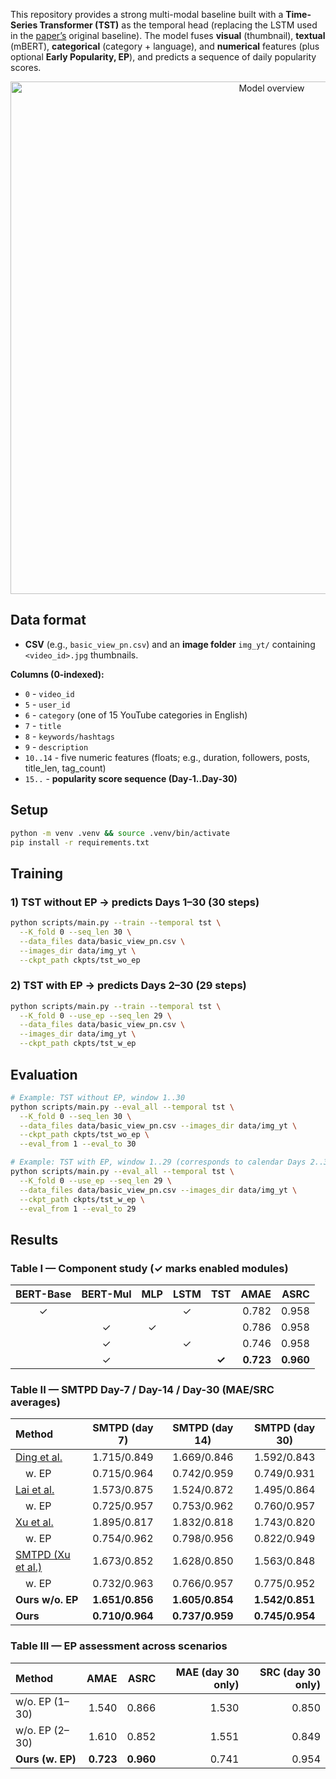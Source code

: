 This repository provides a strong multi-modal baseline built with a **Time-Series Transformer (TST)** as the temporal head (replacing the LSTM used in the [paper’s](https://arxiv.org/abs/2503.04446) original baseline).
The model fuses **visual** (thumbnail), **textual** (mBERT), **categorical** (category + language), and **numerical** features (plus optional **Early Popularity, EP**), and predicts a sequence of daily popularity scores.

<p align="center">
  <img src="src/FYP.png" width="820" alt="Model overview">
</p>

## Data format

* **CSV** (e.g., `basic_view_pn.csv`) and an **image folder** `img_yt/` containing `<video_id>.jpg` thumbnails.

**Columns (0‑indexed):**

* `0`  - `video_id`
* `5`  - `user_id`
* `6`  - `category` (one of 15 YouTube categories in English)
* `7`  - `title`
* `8`  - `keywords/hashtags`
* `9`  - `description`
* `10..14` - five numeric features (floats; e.g., duration, followers, posts, title\_len, tag\_count)
* `15..` - **popularity score sequence (Day‑1..Day‑30)**

## Setup

```bash
python -m venv .venv && source .venv/bin/activate
pip install -r requirements.txt
```

## Training

### 1) TST **without** EP → predicts **Days 1–30** (30 steps)

```bash
python scripts/main.py --train --temporal tst \
  --K_fold 0 --seq_len 30 \
  --data_files data/basic_view_pn.csv \
  --images_dir data/img_yt \
  --ckpt_path ckpts/tst_wo_ep
```

### 2) TST **with** EP → predicts **Days 2–30** (29 steps)

```bash
python scripts/main.py --train --temporal tst \
  --K_fold 0 --use_ep --seq_len 29 \
  --data_files data/basic_view_pn.csv \
  --images_dir data/img_yt \
  --ckpt_path ckpts/tst_w_ep
```

## Evaluation

```bash
# Example: TST without EP, window 1..30
python scripts/main.py --eval_all --temporal tst \
  --K_fold 0 --seq_len 30 \
  --data_files data/basic_view_pn.csv --images_dir data/img_yt \
  --ckpt_path ckpts/tst_wo_ep \
  --eval_from 1 --eval_to 30
```

```bash
# Example: TST with EP, window 1..29 (corresponds to calendar Days 2..30)
python scripts/main.py --eval_all --temporal tst \
  --K_fold 0 --use_ep --seq_len 29 \
  --data_files data/basic_view_pn.csv --images_dir data/img_yt \
  --ckpt_path ckpts/tst_w_ep \
  --eval_from 1 --eval_to 29
```

## Results

### Table I — Component study (✓ marks enabled modules)

| BERT-Base | BERT-Mul | MLP | LSTM | **TST** |  **AMAE** |  **ASRC** |
| :-------: | :------: | :-: | :--: | :-----: | --------: | --------: |
|     ✓     |          |     |   ✓  |         |     0.782 |     0.958 |
|           |     ✓    |  ✓  |      |         |     0.786 |     0.958 |
|           |     ✓    |     |   ✓  |         |     0.746 |     0.958 |
|           |     ✓    |     |      |  **✓**  | **0.723** | **0.960** |

### Table II — SMTPD Day-7 / Day-14 / Day-30 (MAE/SRC averages)

| Method                                                        |  SMTPD (day 7)  |  SMTPD (day 14) |  SMTPD (day 30) |
|:--------------------------------------------------------------| :-------------: | :-------------: | :-------------: |
| [Ding et al.](https://dl.acm.org/doi/10.1145/3343031.3356062) |   1.715/0.849   |   1.669/0.846   |   1.592/0.843   |
|  w. EP                                                        |   0.715/0.964   |   0.742/0.959   |   0.749/0.931   |
| [Lai et al.](https://dl.acm.org/doi/10.1145/3394171.3416273)  |   1.573/0.875   |   1.524/0.872   |   1.495/0.864   |
|  w. EP                                                        |   0.725/0.957   |   0.753/0.962   |   0.760/0.957   |
| [Xu et al.](https://dl.acm.org/doi/10.1145/3394171.3416274)   |   1.895/0.817   |   1.832/0.818   |   1.743/0.820   |
|  w. EP                                                        |   0.754/0.962   |   0.798/0.956   |   0.822/0.949   |
| [SMTPD (Xu et al.)](https://arxiv.org/abs/2503.04446)         |   1.673/0.852   |   1.628/0.850   |   1.563/0.848   |
|  w. EP                                                        |   0.732/0.963   |   0.766/0.957   |   0.775/0.952   |
| **Ours w/o. EP**                                              | **1.651/0.856** | **1.605/0.854** | **1.542/0.851** |
| **Ours**                                                      | **0.710/0.964** | **0.737/0.959** | **0.745/0.954** |

### Table III — EP assessment across scenarios

| Method           |  **AMAE** |  **ASRC** | **MAE** (day 30 only) | **SRC** (day 30 only) |
| :--------------- | --------: | --------: |----------------------:|----------------------:|
| w/o. EP (1–30)   |     1.540 |     0.866 |                 1.530 |                 0.850 |
| w/o. EP (2–30)   |     1.610 |     0.852 |                 1.551 |                 0.849 |
| **Ours (w. EP)** | **0.723** | **0.960** |                 0.741 |                 0.954 |